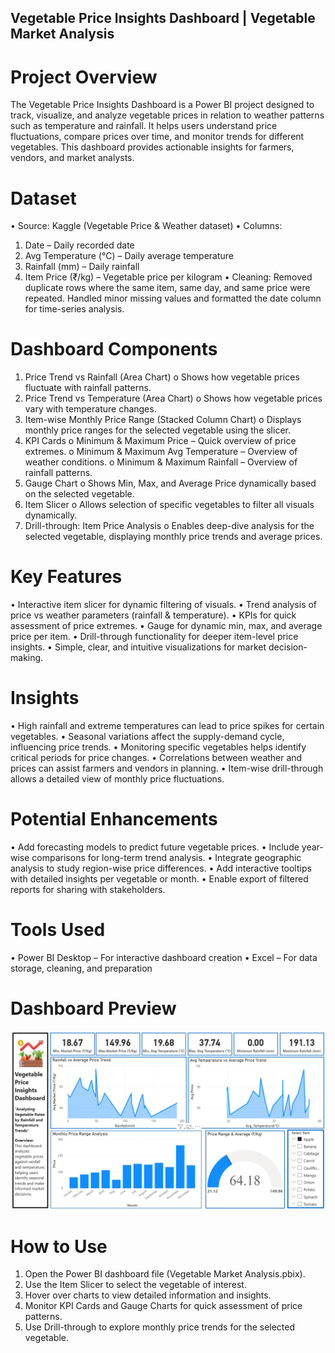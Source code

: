 ## Vegetable Price Insights Dashboard | Vegetable Market Analysis

# Project Overview
The Vegetable Price Insights Dashboard is a Power BI project designed to track, visualize, and analyze vegetable prices in relation to weather patterns such as temperature and rainfall. 
It helps users understand price fluctuations, compare prices over time, and monitor trends for different vegetables.
This dashboard provides actionable insights for farmers, vendors, and market analysts.

# Dataset
•	Source: Kaggle (Vegetable Price & Weather dataset)
•	Columns:
1.	Date – Daily recorded date
2.	Avg Temperature (°C) – Daily average temperature
3.	Rainfall (mm) – Daily rainfall
4.	Item Price (₹/kg) – Vegetable price per kilogram
•	Cleaning: Removed duplicate rows where the same item, same day, and same price were repeated. Handled minor missing values and formatted the date column for time-series analysis.

# Dashboard Components
1.	Price Trend vs Rainfall (Area Chart)
o	Shows how vegetable prices fluctuate with rainfall patterns.
2.	Price Trend vs Temperature (Area Chart)
o	Shows how vegetable prices vary with temperature changes.
3.	Item-wise Monthly Price Range (Stacked Column Chart)
o	Displays monthly price ranges for the selected vegetable using the slicer.
4.	KPI Cards
o	Minimum & Maximum Price – Quick overview of price extremes.
o	Minimum & Maximum Avg Temperature – Overview of weather conditions.
o	Minimum & Maximum Rainfall – Overview of rainfall patterns.
5.	Gauge Chart
o	Shows Min, Max, and Average Price dynamically based on the selected vegetable.
6.	Item Slicer
o	Allows selection of specific vegetables to filter all visuals dynamically.
7.	Drill-through: Item Price Analysis
o	Enables deep-dive analysis for the selected vegetable, displaying monthly price trends and average prices.

# Key Features
•	Interactive item slicer for dynamic filtering of visuals.
•	Trend analysis of price vs weather parameters (rainfall & temperature).
•	KPIs for quick assessment of price extremes.
•	Gauge for dynamic min, max, and average price per item.
•	Drill-through functionality for deeper item-level price insights.
•	Simple, clear, and intuitive visualizations for market decision-making.

# Insights
•	High rainfall and extreme temperatures can lead to price spikes for certain vegetables.
•	Seasonal variations affect the supply-demand cycle, influencing price trends.
•	Monitoring specific vegetables helps identify critical periods for price changes.
•	Correlations between weather and prices can assist farmers and vendors in planning.
•	Item-wise drill-through allows a detailed view of monthly price fluctuations.

# Potential Enhancements
•	Add forecasting models to predict future vegetable prices.
•	Include year-wise comparisons for long-term trend analysis.
•	Integrate geographic analysis to study region-wise price differences.
•	Add interactive tooltips with detailed insights per vegetable or month.
•	Enable export of filtered reports for sharing with stakeholders.

# Tools Used
•	Power BI Desktop – For interactive dashboard creation
•	Excel – For data storage, cleaning, and preparation

# Dashboard Preview
![Vegetable Price Insights Dashboard](https://github.com/saurabhgobare/Vegetable_Price_Insights_Dashboard/blob/main/Dashboard/Vegetable%20Price%20Insights%20Dashboard.png)

# How to Use
1.	Open the Power BI dashboard file (Vegetable Market Analysis.pbix).
2.	Use the Item Slicer to select the vegetable of interest.
3.	Hover over charts to view detailed information and insights.
4.	Monitor KPI Cards and Gauge Charts for quick assessment of price patterns.
5.	Use Drill-through to explore monthly price trends for the selected vegetable.


